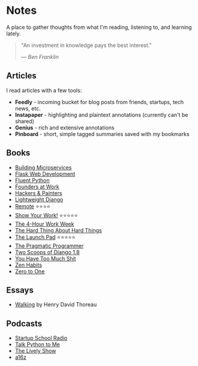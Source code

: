# Notes

A place to gather thoughts from what I'm reading, listening to, and learning lately.

> "An investment in knowledge pays the best interest."
>
> &mdash; <cite>Ben Franklin</cite>

## Articles

I read articles with a few tools:

- **Feedly** - incoming bucket for blog posts from friends, startups, tech news, etc.
- **Instapaper** - highlighting and plaintext annotations (currently can't be shared)
- **Genius** - rich and extensive annotations
- **Pinboard** - short, simple tagged summaries saved with my bookmarks

## Books

- [Building Microservices](https://github.com/tedmiston/notes/blob/master/books/Building%20Microservices.md)
- [Flask Web Development](https://github.com/tedmiston/notes/blob/master/books/Flask%20Web%20Development.md)
- [Fluent Python](https://github.com/tedmiston/notes/blob/master/books/Fluent%20Python.md)
- [Founders at Work](https://github.com/tedmiston/notes/blob/master/books/Founders%20at%20Work.md)
- [Hackers & Painters](https://github.com/tedmiston/notes/blob/master/books/Hackers%20&%20Painters.md)
- [Lightweight Django](https://github.com/tedmiston/notes/blob/master/books/Lightweight%20Django.md)
- [Remote](https://github.com/tedmiston/notes/blob/master/books/Remote.md) ⭐⭐⭐⭐
- [Show Your Work!](https://github.com/tedmiston/notes/blob/master/books/Show%20Your%20Work!.md) ⭐⭐⭐⭐⭐
- [The 4-Hour Work Week](https://github.com/tedmiston/notes/blob/master/books/The%204-Hour%20Work%20Week.md)
- [The Hard Thing About Hard Things](https://github.com/tedmiston/notes/blob/master/books/The%20Hard%20Thing%20About%20Hard%20Things.md)
- [The Launch Pad](https://github.com/tedmiston/notes/blob/master/books/The%20Launch%20Pad.md) ⭐⭐⭐⭐⭐
- [The Pragmatic Programmer](https://github.com/tedmiston/notes/blob/master/books/The%20Pragmatic%20Programmer.md)
- [Two Scoops of Django 1.8](https://github.com/tedmiston/notes/blob/master/books/Two%20Scoops%20of%20Django.md)
- [You Have Too Much Shit](https://github.com/tedmiston/notes/blob/master/books/You%20Have%20Too%20Much%20Shit.md)
- [Zen Habits](https://github.com/tedmiston/notes/blob/master/books/Zen%20Habits.md)
- [Zero to One](https://github.com/tedmiston/notes/blob/master/books/Zero%20to%20One.md)

## Essays

- [Walking](https://github.com/tedmiston/notes/blob/master/essays/Walking%20(Thoreau).md) by Henry David Thoreau

## Podcasts

- [Startup School Radio](https://github.com/tedmiston/notes/tree/master/podcasts/Startup%20School%20Radio)
- [Talk Python to Me](https://github.com/tedmiston/notes/tree/master/podcasts/Talk%20Python%20to%20Me)
- [The Lively Show](https://github.com/tedmiston/notes/tree/master/podcasts/The%20Lively%20Show)
- [a16z](https://github.com/tedmiston/notes/tree/master/podcasts/a16z)
